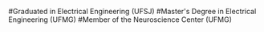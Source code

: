 
#Graduated in Electrical Engineering (UFSJ)
#Master's Degree in Electrical Engineering (UFMG)
#Member of the Neuroscience Center (UFMG)
